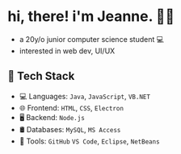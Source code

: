 # hi, there! i'm Jeanne. 🍥🍡
- a 20y/o junior computer science student 💻
- interested in web dev, UI/UX

## 🧰 Tech Stack

- 💻 Languages: `Java`, `JavaScript`, `VB.NET`
- 🌐 Frontend: `HTML`, `CSS`, `Electron`
- 🖥️ Backend: `Node.js` 
- 🛢️ Databases: `MySQL`, `MS Access`
- 🔧 Tools: `GitHub` `VS Code`, `Eclipse`, `NetBeans`
